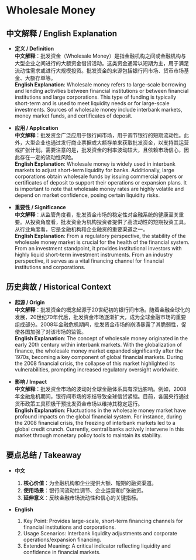 # Wholesale Money

## 中文解释 / English Explanation

* **定义 / Definition**  
  **中文解释**：批发资金（Wholesale Money）是指金融机构之间或金融机构与大型企业之间进行的大额资金借贷活动。这类资金通常以短期为主，用于满足流动性需求或进行大规模投资。批发资金的来源包括银行间市场、货币市场基金、大额存单等。  
  **English Explanation**: Wholesale money refers to large-scale borrowing and lending activities between financial institutions or between financial institutions and large corporations. This type of funding is typically short-term and is used to meet liquidity needs or for large-scale investments. Sources of wholesale money include interbank markets, money market funds, and certificates of deposit.

* **应用 / Application**  
  **中文解释**：批发资金广泛应用于银行间市场，用于调节银行的短期流动性。此外，大型企业也通过发行商业票据或大额存单来获取批发资金，以支持其运营或扩张计划。需要注意的是，批发资金的利率波动较大，且依赖市场信心，因此存在一定的流动性风险。  
  **English Explanation**: Wholesale money is widely used in interbank markets to adjust short-term liquidity for banks. Additionally, large corporations obtain wholesale funds by issuing commercial papers or certificates of deposit to support their operations or expansion plans. It is important to note that wholesale money rates are highly volatile and depend on market confidence, posing certain liquidity risks.

* **重要性 / Significance**  
  **中文解释**：从监管角度看，批发资金市场的稳定性对金融系统的健康至关重要。从投资角度看，批发资金为机构投资者提供了高流动性的短期投资工具。从行业角度看，它是金融机构和企业融资的重要渠道之一。  
  **English Explanation**: From a regulatory perspective, the stability of the wholesale money market is crucial for the health of the financial system. From an investment standpoint, it provides institutional investors with highly liquid short-term investment instruments. From an industry perspective, it serves as a vital financing channel for financial institutions and corporations.

## 历史典故 / Historical Context

* **起源 / Origin**  
  **中文解释**：批发资金的概念起源于20世纪初的银行间市场。随着金融全球化的发展，20世纪70年代后，批发资金市场逐渐扩大，成为全球金融市场的重要组成部分。2008年金融危机期间，批发资金市场的崩溃暴露了其脆弱性，促使各国加强了对该市场的监管。  
  **English Explanation**: The concept of wholesale money originated in the early 20th century within interbank markets. With the globalization of finance, the wholesale money market expanded significantly after the 1970s, becoming a key component of global financial markets. During the 2008 financial crisis, the collapse of this market highlighted its vulnerabilities, prompting increased regulatory oversight worldwide.

* **影响 / Impact**  
  **中文解释**：批发资金市场的波动对全球金融体系具有深远影响。例如，2008年金融危机期间，银行间市场的冻结导致全球信贷紧缩。目前，各国央行通过货币政策工具积极干预批发资金市场以维持其稳定运行。  
  **English Explanation**: Fluctuations in the wholesale money market have profound impacts on the global financial system. For instance, during the 2008 financial crisis, the freezing of interbank markets led to a global credit crunch. Currently, central banks actively intervene in this market through monetary policy tools to maintain its stability.

## 要点总结 / Takeaway

* **中文**  
  1. **核心价值**：为金融机构和企业提供大额、短期的融资渠道。
  2. **使用场景**：银行间流动性调节、企业运营和扩张融资。
  3. **延伸意义**：反映金融市场流动性和信心的关键指标。

* **English**  
  1. Key Point: Provides large-scale, short-term financing channels for financial institutions and corporations.
  2. Usage Scenarios: Interbank liquidity adjustments and corporate operations/expansion financing.
  3. Extended Meaning: A critical indicator reflecting liquidity and confidence in financial markets.